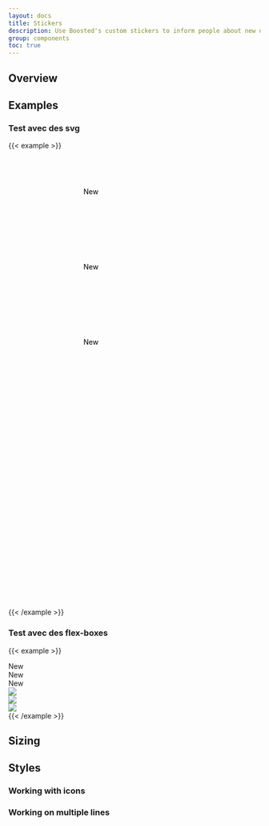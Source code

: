 ```yaml
---
layout: docs
title: Stickers
description: Use Boosted's custom stickers to inform people about new offers.
group: components
toc: true
---
```


## Overview



## Examples

### Test avec des svg

{{< example >}}
<div class="row align-items-center my-5">
  <div class="col col-12 col-lg-5 text-lg-start">
    <svg class="sticker-lg sticker-one-line">
      <title>Sticker</title>
      <circle></circle>
      <text x="50%" y="50%">New</text>
    </svg>
  </div>
  <div class="col col-12 col-md-6 col-lg-4 text-lg-center">
    <svg class="sticker-md sticker-one-line">
      <circle></circle>
      <text x="50%" y="50%">New</text>
    </svg>
  </div>
  <div class="col col-12 col-md-6 col-lg-3 text-end">
    <svg class="sticker-sm sticker-one-line">
      <circle></circle>
      <text x="50%" y="50%">New</text>
    </svg>
  </div>
</div>
<div class="row align-items-center my-5">
  <div class="col col-12 col-lg-5 text-lg-start">
    <svg class="sticker-lg sticker-icon">
      <title></title>
      <circle></circle>
      <image x="50%" y="50%" xlink:href="/docs/5.1/assets/5G.svg" />
    </svg>
  </div>
  <div class="col col-12 col-md-6 col-lg-4 text-lg-center">
    <svg class="sticker-md sticker-icon">
      <circle></circle>
      <image x="50%" y="50%" xlink:href="/docs/5.1/assets/5G.svg" />
    </svg>
  </div>
  <div class="col col-12 col-md-6 col-lg-3 text-end">
    <svg class="sticker-sm sticker-icon">
      <circle></circle>
      <image x="50%" y="50%" xlink:href="/docs/5.1/assets/5G.svg" />
    </svg>
  </div>
</div>
{{< /example >}}

### Test avec des flex-boxes

{{< example >}}
<div class="row align-items-center my-5">
  <div class="col col-12 col-lg-5 text-lg-start">
    <div class="sticker-lg2" aria-label="sticker">
      <div class="sticker-content">
        <div>New</div>
      </div>
    </div>
  </div>
  <div class="col col-12 col-md-6 col-lg-4 text-lg-center">
    <div class="sticker-md2">
      <div class="sticker-content">
        <div>New</div>
      </div>
    </div>
  </div>
  <div class="col col-12 col-md-6 col-lg-3 text-end">
    <div class="sticker-sm2">
      <div class="sticker-content">
        <div>New</div>
      </div>
    </div>
  </div>
</div>
<div class="row align-items-center my-5">
  <div class="col col-12 col-lg-5 text-lg-start">
    <div class="sticker-lg2">
      <div class="sticker-content">
        <img class="sticker-icon-lg2" src="/docs/5.1/assets/5G.svg" />
      </div>
    </div>
  </div>
  <div class="col col-12 col-md-6 col-lg-4 text-lg-center">
    <div class="sticker-md2">
      <div class="sticker-content">
        <img class="sticker-icon-md2" src="/docs/5.1/assets/5G.svg" />
      </div>
    </div>
  </div>
  <div class="col col-12 col-md-6 col-lg-3 text-end">
    <div class="sticker-sm2">
      <div class="sticker-content">
        <img class="sticker-icon-sm2" src="/docs/5.1/assets/5G.svg" />
      </div>
    </div>
  </div>
</div>
{{< /example >}}

## Sizing
## Styles
### Working with icons
### Working on multiple lines

